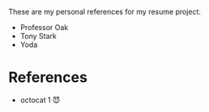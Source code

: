 These are my personal references for my resume project.
- Professor Oak
- Tony Stark
- Yoda
# References

* octocat 1 😈
